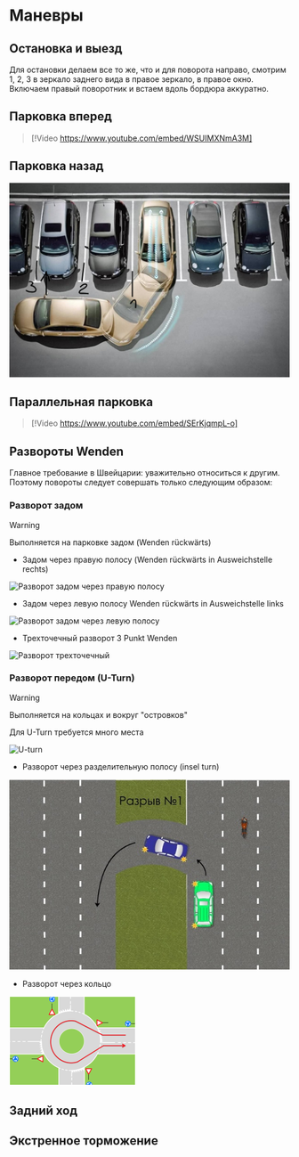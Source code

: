 # Маневры
## Остановка и выезд
Для остановки делаем все то же, что и для поворота направо, смотрим 1, 2, 3 в зеркало заднего вида в правое зеркало, в правое окно. Включаем правый поворотник и встаем вдоль бордюра аккуратно.
## Парковка вперед

> [!Video https://www.youtube.com/embed/WSUIMXNmA3M]

## Парковка назад

![Парковка задом](../images/back_park.jpeg)

## Параллельная парковка

> [!Video https://www.youtube.com/embed/SErKjqmpL-o]

## Развороты Wenden
Главное требование в Швейцарии: уважительно относиться к другим. Поэтому повороты следует совершать только следующим образом:

### Разворот задом

> [!WARNING] 
> Выполняется на парковке задом (Wenden rückwärts)

* Задом через правую полосу (Wenden rückwärts in Ausweichstelle rechts)

![Разворот задом через правую полосу](https://upload.wikimedia.org/wikibooks/de/2/26/Autofahren_Man%C3%B6ver_2PWR.png?20101006112324)

* Задом через левую полосу Wenden rückwärts in Ausweichstelle links

![Разворот задом через левую полосу](https://upload.wikimedia.org/wikibooks/de/d/dd/Autofahren_Man%C3%B6ver_2PWL.png?20101006112359)

* Трехточечный разворот 3 Punkt Wenden

![Разворот трехточечный](https://upload.wikimedia.org/wikibooks/de/e/e8/Autofahren_Man%C3%B6ver_3PW.png)

### Разворот передом (U-Turn)

> [!WARNING]
> Выполняется на кольцах и вокруг "островков" 

Для U-Turn требуется много места

![U-turn](https://upload.wikimedia.org/wikibooks/de/thumb/0/0a/Autofahren_Man%C3%B6ver_U-Turn.png/576px-Autofahren_Man%C3%B6ver_U-Turn.png)

* Разворот через разделительную полосу (insel turn)

![Разворот через разделительную полосу](../images/uturn.jpeg)

* Разворот через кольцо

![Разворот через кольцо](../images/ring_turn.png)

## Задний ход

## Экстренное торможение
